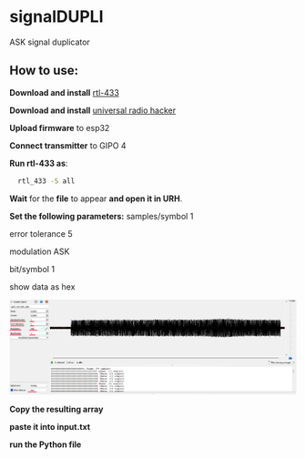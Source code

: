 # signalDUPLI
ASK signal duplicator

## How to use:

**Download and install** [rtl-433](https://github.com/merbanan/rtl_433)

**Download and install** [universal radio hacker](https://github.com/jopohl/urh)

**Upload firmware** to esp32

**Connect transmitter** to GIPO 4

**Run rtl-433 as**: 
```bash
  rtl_433 -S all
```
**Wait** for the **file** to appear **and open it in URH**.

**Set the following parameters:** 
samples/symbol 1

error tolerance 5

modulation ASK

bit/symbol 1

show data as hex

![ ](https://github.com/kototronik/signalDUPLI/blob/main/1.png?raw=true)

**Copy the resulting array**

**paste it into input.txt**

**run the Python file**
